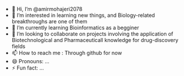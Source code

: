 - 👋 Hi, I’m @amirmohajeri2078
- 👀 I’m interested in learning new things, and Biology-related breakthroughs are one of them 
- 🌱 I’m currently learning Bioinformatics as a begginer
- 💞️ I’m looking to collaborate on projects involving the application of Biotechnological and Pharmaceuticall knowledge for drug-discovery fields 
- 📫 How to reach me : Through github for now
- 😄 Pronouns: ...
- ⚡ Fun fact: ...

<!---
amirmohajeri2078/amirmohajeri2078 is a ✨ special ✨ repository because its `README.md` (this file) appears on your GitHub profile.
You can click the Preview link to take a look at your changes.
--->
